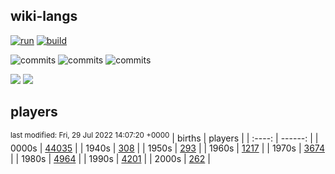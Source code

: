 ## wiki-langs
[![run](https://github.com/dreamerminsk/wiki-langs/actions/workflows/run.yml/badge.svg)](https://github.com/dreamerminsk/wiki-langs/actions/workflows/run.yml)
[![build](https://github.com/dreamerminsk/wiki-langs/actions/workflows/build.yml/badge.svg)](https://github.com/dreamerminsk/wiki-langs/actions/workflows/build.yml)

![commits](https://img.shields.io/github/commit-activity/y/dreamerminsk/wiki-langs)
![commits](https://img.shields.io/github/commit-activity/m/dreamerminsk/wiki-langs)
![commits](https://img.shields.io/github/commit-activity/w/dreamerminsk/wiki-langs)

![](https://img.shields.io/github/languages/code-size/dreamerminsk/wiki-langs)
![](https://img.shields.io/github/repo-size/dreamerminsk/wiki-langs)

## players
<sup>last modified: Fri, 29 Jul 2022 14:07:20 +0000</sup>
| births | players |
| :----: | ------: |
| 0000s | [44035](players/0000.births.csv) |
| 1940s | [308](players/1940.births.csv) |
| 1950s | [293](players/1950.births.csv) |
| 1960s | [1217](players/1960.births.csv) |
| 1970s | [3674](players/1970.births.csv) |
| 1980s | [4964](players/1980.births.csv) |
| 1990s | [4201](players/1990.births.csv) |
| 2000s | [262](players/2000.births.csv) |

